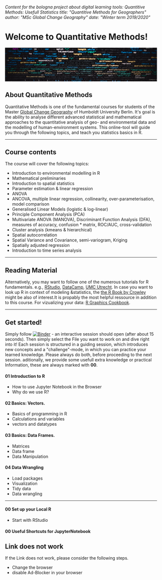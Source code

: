 *Content for the bologna project about digital learning tools: Quantitive Methods: Usefull Statistics*
*title: "Quantitive Methods for Geographers"*
*author: "MSc Global Change Geography"*
*date: "Winter term 2019/2020"*

# Welcome to Quantitative Methods!

![](/figs/header_sized_small.jpg)

##  About Quantitative Methods

Quantitative Methods is one of the fundamental courses for students of the Master [Global Change Geography](https://www.geographie.hu-berlin.de/en/studies/study-programs/master-degree-programs/master-of-science) of Humboldt University Berlin. It's goal is the ability to analyse different advanced statistical and mathematical approaches to the quantitative analysis of geo- and environmental data and the modelling of human-environment systems.
This online-tool will guide you through the following topics, and teach you statistics basics in R.

------

## Course contents

The course will cover the following topics:

* Introduction to environmental modelling in R
* Mathematical preliminaries
* Introduction to spatial statistics
* Parameter estimation & linear regression
* ANOVA
* ANCOVA, multiple linear regression, collinearity, over-parameterisation, model comparison
* Generalised Linear Models (logistic & log-linear)
* Principle Component Analysis (PCA)
* Multivariate ANOVA (MANOVA), Discriminant Function Analysis (DFA), measures of accuracy, confusion * matrix, ROC/AUC, cross-validation
* Cluster analysis (kmeans & hierarchical)
* Spatial autocorrelation
* Spatial Variance and Covariance, semi-variogram, Kriging
* Spatially adjusted regression
* Introduction to time series analysis

------

## Reading Material


Alternatively, you may want to follow one of the numerous tutorials for R fundamentals.
e.g., [RStudio](https://resources.rstudio.com/), [DataCamp](https://www.datacamp.com/courses/free-introduction-to-r), [UMC Utrecht](http://www.r-tutorial.nl/).
In case you want to look up R in context of modeling &statistics, the [the R Book by Crowley](https://www.cs.upc.edu/~robert/teaching/estadistica/TheRBook.pdf) might be also of interest.It is propably the most helpful ressource in addition to this course. 
For vizualizing your data: [R Graphics Cookbook](https://r-graphics.org/).

------

## Get started!

Simply follow [![Binder](https://mybinder.org/badge_logo.svg)](https://mybinder.org/v2/gh/GC-alex/QM/master) - an interactive session should open (after about 15 seconds).
Then simply select the File you want to work on and dive right into it!
Each session is structured in a guiding session, which introduces new concepts and a "challenge"-mode, in which you can practice your learned knowledge. Please always do both, before proceeding to the next session.
aditionally, we provide some usefull extra knowledge or practical Information, these are always marked with **00**.

#### 01 Introduction to R

* How to use Jupyter Notebook in the Browser
* Why do we use R?

#### 02 Basics: Vectors.

* Basics of programming in R
* Calculations and variables
* vectors and datatypes

#### 03 Basics: Data Frames.

* Matrices
* Data frame
* Data Manipulation

#### 04 Data Wrangling

* Load packages
* Visualization
* Tidy data
* Data wrangling

-----------
#### 00 Set up your Local R
* Start with RStudio
#### 00 Useful Shortcuts for JupyterNotebook

## Link does not work
If the Link does not work, please consider the following steps.
* Change the browser
* disable Ad-Blocker in your browser
